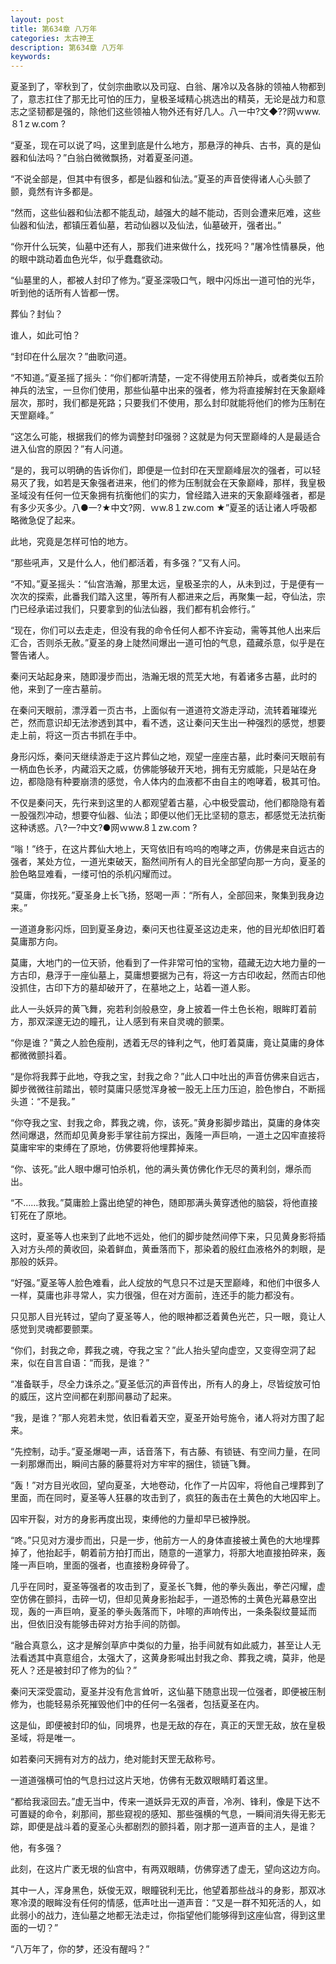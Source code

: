 ```yaml
---
layout: post
title: 第634章 八万年
categories: 太古神王
description: 第634章 八万年
keywords:
---
```


夏圣到了，宰秋到了，仗剑宗曲歌以及司寇、白翁、屠冷以及各脉的领袖人物都到了，意志扛住了那无比可怕的压力，皇极圣域精心挑选出的精英，无论是战力和意志之坚韧都是强的，除他们这些领袖人物外还有好几人。八一中?文◆??网ｗww.８1ｚw.com ?

“夏圣，现在可以说了吗，这里到底是什么地方，那悬浮的神兵、古书，真的是仙器和仙法吗？”白翁白微微飘扬，对着夏圣问道。

“不说全部是，但其中有很多，都是仙器和仙法。”夏圣的声音使得诸人心头颤了颤，竟然有许多都是。

“然而，这些仙器和仙法都不能乱动，越强大的越不能动，否则会遭来厄难，这些仙器和仙法，都镇压着仙墓，若动仙器以及仙法，仙墓破开，强者出。”

“你开什么玩笑，仙墓中还有人，那我们进来做什么，找死吗？”屠冷性情暴戾，他的眼中跳动着血色光华，似乎蠢蠢欲动。

“仙墓里的人，都被人封印了修为。”夏圣深吸口气，眼中闪烁出一道可怕的光华，听到他的话所有人皆都一愣。

葬仙？封仙？

谁人，如此可怕？

“封印在什么层次？”曲歌问道。

“不知道。”夏圣摇了摇头：“你们都听清楚，一定不得使用五阶神兵，或者类似五阶神兵的法宝，一旦你们使用，那些仙墓中出来的强者，修为将直接解封在天象巅峰层次，那时，我们都是死路；只要我们不使用，那么封印就能将他们的修为压制在天罡巅峰。”

“这怎么可能，根据我们的修为调整封印强弱？这就是为何天罡巅峰的人是最适合进入仙宫的原因？”有人问道。

“是的，我可以明确的告诉你们，即便是一位封印在天罡巅峰层次的强者，可以轻易灭了我，如若是天象强者进来，他们的修为压制就会在天象巅峰，那样，我皇极圣域没有任何一位天象拥有抗衡他们的实力，曾经踏入进来的天象巅峰强者，都是有多少灭多少。八●一?★中文?网．ｗw.8１zw.com ★”夏圣的话让诸人呼吸都略微急促了起来。

此地，究竟是怎样可怕的地方。

“那些吼声，又是什么人，他们都活着，有多强？”又有人问。

“不知。”夏圣摇头：“仙宫浩瀚，那里太远，皇极圣宗的人，从未到过，于是便有一次次的探索，此番我们踏入这里，等所有人都进来之后，再聚集一起，夺仙法，宗门已经承诺过我们，只要拿到的仙法仙器，我们都有机会修行。”

“现在，你们可以去走走，但没有我的命令任何人都不许妄动，需等其他人出来后汇合，否则杀无赦。”夏圣的身上陡然间爆出一道可怕的气息，蕴藏杀意，似乎是在警告诸人。

秦问天站起身来，随即漫步而出，浩瀚无垠的荒芜大地，有着诸多古墓，此时的他，来到了一座古墓前。

在秦问天眼前，漂浮着一页古书，上面似有一道道符文游走浮动，流转着璀璨光芒，然而意识却无法渗透到其中，看不透，这让秦问天生出一种强烈的感觉，想要走上前，将这一页古书抓在手中。

身形闪烁，秦问天继续游走于这片葬仙之地，观望一座座古墓，此时秦问天眼前有一柄血色长矛，内藏滔天之威，仿佛能够破开天地，拥有无穷威能，只是站在身边，都隐隐有种要崩溃的感觉，令人体内的血液都不由自主的咆哮着，极其可怕。

不仅是秦问天，先行来到这里的人都观望着古墓，心中极受震动，他们都隐隐有着一股强烈冲动，想要夺仙器、仙法；即便以他们无比坚韧的意志，都感觉无法抗衡这种诱惑。八?一?中文?●网ｗww.8１zw.com ?

“嗡！”终于，在这片葬仙大地上，天穹依旧有呜呜的咆哮之声，仿佛是来自远古的强者，某处方位，一道光束破天，豁然间所有人的目光全部望向那一方向，夏圣的脸色略显难看，一缕可怕的杀机闪耀而过。

“莫庸，你找死。”夏圣身上长飞扬，怒喝一声：“所有人，全部回来，聚集到我身边来。”

一道道身影闪烁，回到夏圣身边，秦问天也往夏圣这边走来，他的目光却依旧盯着莫庸那方向。

莫庸，大地门的一位天骄，他看到了一件非常可怕的宝物，蕴藏无边大地力量的一方古印，悬浮于一座仙墓上，莫庸想要据为己有，将这一方古印收起，然而古印他没抓住，古印下方的墓却破开了，在墓地之上，站着一道人影。

此人一头妖异的黄飞舞，宛若利剑般悬空，身上披着一件土色长袍，眼眸盯着前方，那双深邃无边的瞳孔，让人感到有来自灵魂的颤栗。

“你是谁？”黄之人脸色瘦削，透着无尽的锋利之气，他盯着莫庸，竟让莫庸的身体都微微颤抖着。

“是你将我葬于此地，夺我之宝，封我之命？”此人口中吐出的声音仿佛来自远古，脚步微微往前踏出，顿时莫庸只感觉浑身被一股无上压力压迫，脸色惨白，不断摇头道：“不是我。”

“你夺我之宝、封我之命，葬我之魂，你，该死。”黄身影脚步踏出，莫庸的身体突然间爆退，然而却见黄身影手掌往前方探出，轰隆一声巨响，一道土之囚牢直接将莫庸牢牢的束缚在了原地，仿佛要将他埋葬掉来。

“你、该死。”此人眼中爆可怕杀机，他的满头黄仿佛化作无尽的黄利剑，爆杀而出。

“不……救我。”莫庸脸上露出绝望的神色，随即那满头黄穿透他的脑袋，将他直接钉死在了原地。

这时，夏圣等人也来到了此地不远处，他们的脚步陡然间停下来，只见黄身影将插入对方头颅的黄收回，染着鲜血，黄垂落而下，那染着的殷红血液格外的刺眼，是那般的妖异。

“好强。”夏圣等人脸色难看，此人绽放的气息只不过是天罡巅峰，和他们中很多人一样，莫庸也非寻常人，实力很强，但在对方面前，连还手的能力都没有。

只见那人目光转过，望向了夏圣等人，他的眼神都泛着黄色光芒，只一眼，竟让人感觉到灵魂都要颤栗。

“你们，封我之命，葬我之魂，夺我之宝？”此人抬头望向虚空，又变得空洞了起来，似在自言自语：“而我，是谁？”

“准备联手，尽全力诛杀之。”夏圣低沉的声音传出，所有人的身上，尽皆绽放可怕的威压，这片空间都在刹那间暴动了起来。

“我，是谁？”那人宛若未觉，依旧看着天空，夏圣开始号施令，诸人将对方围了起来。

“先控制，动手。”夏圣爆喝一声，话音落下，有古藤、有锁链、有空间力量，在同一刹那爆而出，瞬间古藤的藤蔓将对方牢牢的捆住，锁链飞舞。

“轰！”对方目光收回，望向夏圣，大地卷动，化作了一片囚牢，将他自己埋葬到了里面，而在同时，夏圣等人狂暴的攻击到了，疯狂的轰击在土黄色的大地囚牢上。

囚牢开裂，对方的身影再度出现，束缚他的力量却早已被挣脱。

“咚。”只见对方漫步而出，只是一步，他前方一人的身体直接被土黄色的大地埋葬掉了，他抬起手，朝着前方拍打而出，随意的一道掌力，将那大地直接拍碎来，轰隆一声巨响，里面的强者，也直接粉身碎骨了。

几乎在同时，夏圣等强者的攻击到了，夏圣长飞舞，他的拳头轰出，拳芒闪耀，虚空仿佛在颤抖，击碎一切，但却见黄身影抬起手，一道恐怖的土黄色光幕悬空出现，轰的一声巨响，夏圣的拳头轰落而下，咔嚓的声响传出，一条条裂纹蔓延而出，但依旧没有能够击碎对方抬手间的防御。

“融合真意么，这才是解剑草庐中类似的力量，抬手间就有如此威力，甚至让人无法看透其中真意组合，太强大了，这黄身影喊出封我之命、葬我之魂，莫非，他是死人？还是被封印了修为的仙？”

秦问天深受震动，夏圣并没有危言耸听，这仙墓下随意出现一位强者，即便被压制修为，也能轻易杀死摧毁他们中的任何一名强者，包括夏圣在内。

这是仙，即便被封印的仙，同境界，也是无敌的存在，真正的天罡无敌，放在皇极圣域，将是唯一。

如若秦问天拥有对方的战力，绝对能封天罡无敌称号。

一道道强横可怕的气息扫过这片天地，仿佛有无数双眼睛盯着这里。

“都给我滚回去。”虚无当中，传来一道妖异无双的声音，冷冽、锋利，像是下达不可置疑的命令，刹那间，那些窥视的感知、那些强横的气息，一瞬间消失得无影无踪，即便是战斗着的夏圣心头都剧烈的颤抖着，刚才那一道声音的主人，是谁？

他，有多强？

此刻，在这片广袤无垠的仙宫中，有两双眼睛，仿佛穿透了虚无，望向这边方向。

其中一人，浑身黑色，妖俊无双，眼瞳锐利无比，他望着那些战斗的身影，那双冰寒冷漠的眼眸没有任何的情感，低声吐出一道声音：“又是一群不知死活的人，如此弱小的战力，连仙墓之地都无法走过，你指望他们能够得到这座仙宫，得到这里面的一切？”

“八万年了，你的梦，还没有醒吗？”
